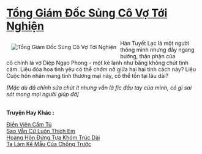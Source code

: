 <a href="https://utruyen.com/truyen/tong-giam-doc-sung-co-vo-toi-nghien/19226/" title="Tổng Giám Đốc Sủng Cô Vợ Tới Nghiện"><h1>Tổng Giám Đốc Sủng Cô Vợ Tới Nghiện</h1></a><div style="display:table"><img align="right" style="float: left; padding: 10px;" src="https://utruyen.com/images/story/200x260/tong-giam-doc-sung-co-vo-toi-nghien.jpg" alt="Tổng Giám Đốc Sủng Cô Vợ Tới Nghiện">Hàn Tuyết Lạc là một người thông mình nhưng đầy ngang bướng, thân phận của cô chính là vợ Diệp Ngạo Phong - một kẻ lạnh như băng không chút tình cảm. Liệu đóa hoa tình yêu có thể chớm nở giữa hai hai tính cách này? Liệu Cuộc hôn nhân mang tính thương mại này, cố thể tồn tại lâu dài? <p></p><i>[Mặc dù đã chỉnh sửa chút ít nhưng vẫn là fic đầu tay của mình, có gì sai sót mong mọi người giúp đỡ]</i></div><p><br><b>Truyện Hay Khác :</b></p><a href="https://utruyen.com/truyen/dien-vien-cam-tu/16899/" alt="Điền Viên Cẩm Tú">Điền Viên Cẩm Tú</a><br/><a href="https://github.com/quanluxury/ngontinhhot/tree/master/truyenhay/18771/" alt="Sao Vẫn Cứ Luôn Thích Em">Sao Vẫn Cứ Luôn Thích Em</a><br/><a href="https://www.wattpad.com/story/197836845-ho%C3%A0ng-h%C3%B4n-%C4%91%E1%BB%A9ng-t%E1%BB%B1a-kh%C3%B3m-tr%C3%BAc-d%C3%A0i" alt=" Hoàng Hôn Đứng Tựa Khóm Trúc Dài"> Hoàng Hôn Đứng Tựa Khóm Trúc Dài</a><br/><a href="https://truyenngontinhay.wordpress.com/2019/10/03/ta-lam-ke-mau-cua-chong-truoc/" alt="Ta Làm Kế Mẫu Của Chồng Trước">Ta Làm Kế Mẫu Của Chồng Trước</a><br/>